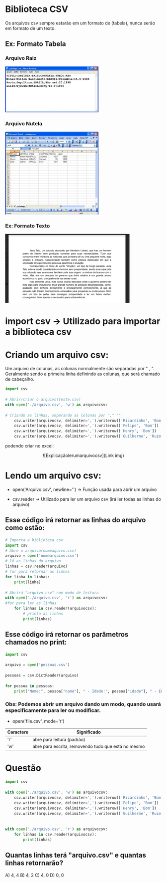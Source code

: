 # Biblioteca CSV

Os arquivos csv sempre estarão em um formato de (tabela), nunca serão em formato de um texto.

## Ex: Formato Tabela

### Arquivo Raiz
![csvraiz](https://github.com/CTISM-Prof-Henry/wikiPythonTerceirao/blob/main/images/Arquivo%20csv%20raiz.png)
### Arquivo Nutela
![csvnutela](https://github.com/CTISM-Prof-Henry/wikiPythonTerceirao/blob/main/images/Arquivo%20csv%20nutela.png)

### Ex: Formato Texto

![Formatotexto](https://github.com/CTISM-Prof-Henry/wikiPythonTerceirao/blob/main/images/Aquivo%20texto.png)


# import csv -> Utilizado para importar a biblioteca csv

# Criando um arquivo csv:

Um arquivo de colunas, as colunas normalmente são separadas por " , ". Geralmente sendo a primeira linha definindo as colunas, que será chamado de cabeçalho.

```python
import csv

# Abrir/criar o arquivo(teste.csv)
with open('./arquivo.csv', 'w') as arquivocsv:

# Criando as linhas, separando as colonas por "," '''
	csv.writer(arquivocsv, delimiter=',').writerow(['Ricardinho', 'Bom'])
	csv.writer(arquivocsv, delimiter=',').writerow(['Felipe', 'Bom'])
	csv.writer(arquivocsv, delimiter=',').writerow(['Henry', 'Bom'])
	csv.writer(arquivocsv, delimiter=',').writerow(['Guilherme', 'Ruim'])
```
podendo criar no excel:
<center> ![Explicaçãolerumarquivocsv](Link img)</center>

# Lendo um arquivo csv:

 * open('Arquivo.csv', newline='') -> Função usada para abrir um arquivo

* csv.reader -> Utilizado para ler um arquivo csv (irá ler todas as linhas do arquivo)

## Esse código irá retornar as linhas do arquivo como estão:

```python
# Importa a biblioteca csv 
import csv
# Abre o arquivo(nomeaquivo.csv)
arquivo = open('nomearquivo.csv')
# lê as linhas do arquivo
linhas = csv.reader(arquivo)
# for para retornar as linhas
for linha in linhas:
    print(linha)

# Abrirá "arquivo.csv" com modo de leitura
with open('./arquivo.csv', 'r') as arquivocsv:
#for para ler as linhas
	for linhas in csv.reader(arquivocsv):
		# printa as linhas
		print(linhas)
```

## Esse código irá retornar os parâmetros chamados no print:

```python
import csv

arquivo = open('pessoas.csv')

pessoas = csv.DictReader(arquivo)

for pessoa in pessoas:
    print("Nome:", pessoa["nome"], " - Idade:", pessoa["idade"], " - Email:", pessoa["email"])
```

### Obs: Podemos abrir um arquivo dando um modo, quando usará especificamente para ler ou modificar. 
* open('file.csv', mode='r')

Caractere | Significado
----------|----------------------------
'r'       |  abre para leitura (padrão)
'w'       | abre para escrita, removendo tudo que está no mesmo


# Questão

~~~~ python
import csv

with open('./arquivo.csv', 'w') as arquivocsv:
	csv.writer(arquivocsv, delimiter=',').writerow(['Ricardinho', 'Bom'])
	csv.writer(arquivocsv, delimiter=',').writerow(['Felipe', 'Bom'])
	csv.writer(arquivocsv, delimiter=',').writerow(['Henry', 'Bom'])
	csv.writer(arquivocsv, delimiter=',').writerow(['Guilherme', 'Ruim'])


with open('./arquivo.csv', 'r') as arquivocsv:
	for linhas in csv.reader(arquivocsv):
		print(linhas)
~~~~

## Quantas linhas terá "arquivo.csv" e quantas linhas retornarão?

A) 4, 4
B) 4, 2
C) 4, 0
D) 0, 0
